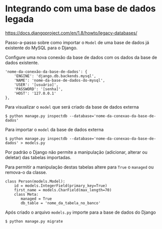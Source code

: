 Integrando com uma base de dados legada
===

https://docs.djangoproject.com/en/1.8/howto/legacy-databases/

Passo-a-passo sobre como importar o `Model` de uma base de dados já existente do MySQL para o Django. 

Configure uma nova conexão da base de dados com os dados da base de dados existente.
    
    'nome-da-conexão-da-base-de-dados': {
        'ENGINE': 'django.db.backends.mysql',
        'NAME': 'nome-da-base-de-dados-do-mysql',
        'USER': '[usuário]',
        'PASSWORD': '[senha]',
        'HOST': '127.0.0.1'
    },

Para visualizar o `model` que será criado da base de dados externa

    $ python manage.py inspectdb --database='nome-da-conexao-da-base-de-dados'

Para importar o `model` da  base de dados externa

    $ python manage.py inspectdb --database='nome-da-conexao-da-base-de-dados' > models.py

Por padrão o Django não permite a manipulação (adicionar, alterar ou deletar) das tabelas importadas.

Para permitir a manipulação destas tabelas altere para `True` o `managed` ou remova-o da classe.

    class Person(models.Model):
        id = models.IntegerField(primary_key=True)
        first_name = models.CharField(max_length=70)
        class Meta:
           managed = True 
           db_table = 'nome_da_tabela_no_banco'

Após criado o arquivo `models.py` importe para a base de dados do Django

    $ python manage.py migrate
